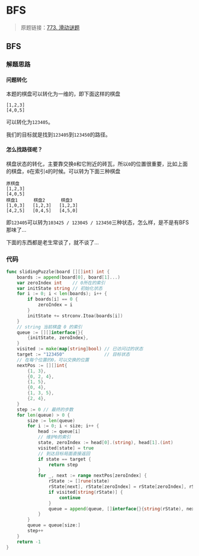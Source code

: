 # BFS
> 原题链接：[773. 滑动谜题](https://leetcode-cn.com/problems/sliding-puzzle/)

## BFS
### 解题思路
#### 问题转化
本题的棋盘可以转化为一维的，即下面这样的棋盘
```
[1,2,3]
[4,0,5]
```
可以转化为``123405``。

我们的目标就是找到``123405``到``123450``的路径。

#### 怎么找路径呢？
棋盘状态的转化，主要靠交换``0``和它附近的砖瓦，所以``0``的位置很重要，比如上面的棋盘，``0``在索引``4``的时候。可以转为下面三种棋盘
```
原棋盘
[1,2,3]
[4,0,5]
棋盘1      棋盘2      棋盘3
[1,0,3]   [1,2,3]   [1,2,3]
[4,2,5]   [0,4,5]   [4,5,0]
```
即``123405``可以转为``103425 / 123045 / 123450``三种状态，怎么样，是不是有BFS那味了...

下面的东西都是老生常谈了，就不谈了...
### 代码

```go
func slidingPuzzle(board [][]int) int {
	boards := append(board[0], board[1]...)
	var zeroIndex int    // 0所在的索引
	var initState string // 初始化状态
	for i := 0; i < len(boards); i++ {
		if boards[i] == 0 {
			zeroIndex = i
		}
		initState += strconv.Itoa(boards[i])
	}
	// string 当前棋盘 0 的索引
	queue := [][]interface{}{
		{initState, zeroIndex},
	}
	visited := make(map[string]bool) // 已访问过的状态
	target := "123450"               // 目标状态
	// 在每个位置的0，可以交换的位置
	nextPos := [][]int{
		{1, 3},
		{0, 2, 4},
		{1, 5},
		{0, 4},
		{1, 3, 5},
		{2, 4},
	}
	step := 0 // 最终的步数
	for len(queue) > 0 {
		size := len(queue)
		for i := 0; i < size; i++ {
			head := queue[i]
			// 维护0的索引
			state, zeroIndex := head[0].(string), head[1].(int)
			visited[state] = true
			// 到达目标局面直接返回
			if state == target {
				return step
			}
			for _, next := range nextPos[zeroIndex] {
				rState := []rune(state)
				rState[next], rState[zeroIndex] = rState[zeroIndex], rState[next]
				if visited[string(rState)] {
					continue
				}
				queue = append(queue, []interface{}{string(rState), next})
			}
		}
		queue = queue[size:]
		step++
	}
	return -1
}
```

